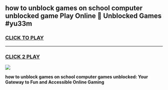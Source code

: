
## how to unblock games on school computer unblocked game Play Online 👋 Unblocked Games #yu33m
<h3>
<a href="https://premium.freeplayer.one?title=how_to_unblock_games_on_school_computer&ref=21F">CLICK TO PLAY</a></h3>
<hr>

<h3>
<a href="https://premium.freeplayer.one?title=how_to_unblock_games_on_school_computer&ref=21F">CLICK 2 PLAY</a>
  
</h3>

<a href="https://premium.freeplayer.one?title=how_to_unblock_games_on_school_computer&ref=21F/"><img src="https://clearcache.store/games.png"></a>


**how to unblock games on school computer games unblocked: Your Gateway to Fun and Accessible Online Gaming**
